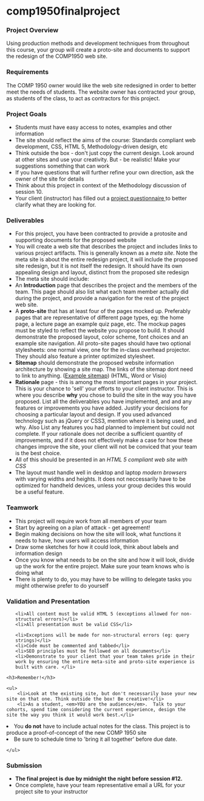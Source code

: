 # comp1950finalproject

<div class="contblock">
<h3>Project Overview</h3>
<p>Using production methods and development techniques from throughout this course, your group will create a proto-site and documents to support the redesign of the COMP1950 web site.</p>


<h3>Requirements</h3>
<p>The COMP 1950 owner would like the web site redesigned in order to better meet the needs of students.  The website owner has contracted your group, as students of the class, to act as contractors for this project.</p>

<h3>Project Goals</h3>
<ul>
	<li>Students must have easy access to notes, examples and other information</li>
	<li>The site should reflect the aims of the course: Standards compliant web development, CSS, HTML 5, Methodology-driven design, etc</li>
	<li>Think outside the box - don't just copy the current design.  Look around at other sites and use your creativity.  But - be realistic!  Make your suggestions something that can work</li>
	<li>If you have questions that will further refine your own direction, ask the owner of the site for details</li>
	<li>Think about this project in context of the Methodology discussion of session 10.</li>
	<li>Your client (instructor) has filled out a <a href="/comp1950/downloads/project_questionnaire_filled_out.pdf">project questionnaire </a> to better clarify what they are looking for.</li>
</ul>

<h3>Deliverables</h3>
<ul>
	<li>For this project, you have been contracted to provide a protosite and supporting documents for the proposed website</li>
	<li>You will create a web site that describes the project and includes links to various project artifacts.  This is generally known as a <em>meta site</em>. Note the meta site is about the entire redesign project, it will include the proposed site redesign, but it is not itself the redesign. It should have its own appealing design and layout, distinct from the proposed site redesign</li>
	<li>The meta site should include: </li>
	<li>An <strong>Introduction</strong> page that describes the project and the members of the team.  This page should also list what each team member actually did during the project, and provide a navigation for the rest of the project web site.</li>
	<li>A <strong>proto-site</strong> that has at least four of the pages mocked up.  Preferably pages that are representative of different page types, eg: the home page, a lecture page an example quiz page, etc. The mockup pages must be styled to reflect the website you propose to build. It should demonstrate the proposed layout, color scheme, font choices and an example site navigation. All proto-site pages should have two optional stylesheets: one normal view, one for the in-class overhead projector. They should also feature a printer optimized stylesheet.</li>
	<li><strong>Sitemap</strong> should demonstrate the proposed website information architecture by showing a site map. The links of the sitemap dont need to link to anything. (<a href="sitemap.html">Example sitemap</a>) (HTML, Word or Visio)</li>
	<li><strong>Rationale</strong> page - this is among the most important pages in your project. This is your chance to 'sell' your efforts to your client instructor. This is where you describe <strong>why</strong> you chose to build the site in the way you have proposed. List all the deliverables you have implemented, and and any features or improvements you have added. Justify your decisions for choosing a particular layout and design. If you used advanced technology such as jQuery or CSS3, mention where it is being used, and why. Also List any features you had planned to implement but could not complete. If your rationale does not decribe a sufficient quantity of improvements, and if it does not effectively make a case for how these changes improve the site, your client will not be conviced that your team is the best choice.</li>
	<li>All of this should be presented in an <em>HTML 5 compliant web site with CSS</em></li>
	<li>The layout must handle well in desktop and laptop <em>modern browsers</em> with varying widths and heights. It does not neccessarily have to be optimized for handheld devices, unless your group decides this would be a useful feature.</li>
	
</ul>

<h3>Teamwork</h3>
<ul>
	<li>This project will require work from all members of your team</li>
	<li>Start by agreeing on a plan of attack - get agreement!</li>
	<li>Begin making decisions on how the site will look, what functions it needs to have, how users will access information</li>
	<li>Draw some sketches for how it could look, think about labels and information design</li>
	<li>Once you know what needs to be on the site and how it will look, divide up the work for the entire project. Make sure your team knows who is doing what</li>
	<li>There is plenty to do, you may have to be willing to delegate tasks you might otherwise prefer to do yourself</li>
</ul>
 

<h3>Validation and Presentation</h3>
  <ul>

  	<li>All content must be valid HTML 5 (exceptions allowed for non-structural errors)</li>
    <li>All presentation must be valid CSS</li>
<!--  	<li>Add a link on each page to validate:
      <ul>
        <li>HTML: <a href="http://validator.w3.org/">http://validator.w3.org/</a></li>
      </ul></li>-->
    <li>Exceptions will be made for non-structural errors (eg: query strings)</li>
	<li>Code must be commented and tabbed</li>
	<li>SEO principles must be followed on all documents</li>
	<li>Demonstrate to your client that your team takes pride in their work by ensuring the entire meta-site and proto-site experience is built with care. </li>
</ul>
	

	<h3>Remember!</h3>

	<ul>
		<li>Look at the existing site, but don't necessarily base your new site on that one. Think outside the box! Be creative!</li>
		<li>As a student, <em>YOU are the audience</em>.  Talk to your cohorts, spend time considering the current experience, design the site the way you think it would work best.</li>
<li>You <strong>do not</strong> have to include actual notes for the class.  This project is to produce a proof-of-concept of the new COMP 1950 site</li>

<li>Be sure to schedule time to 'bring it all together' before due date.</li>

	</ul>

<h3>Submission</h3>
<ul>
	<li><strong>The final project is due by midnight the night before session #12.</strong>	</li>
	<li>Once complete, have your team representative email a URL for your project site to your instructor</li>
</ul>
</div>
